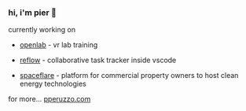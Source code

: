 ### hi, i'm pier 👋

currently working on

- [openlab](https://www.openlabvr.com) - vr lab training

- [reflow](https://marketplace.visualstudio.com/items?itemName=Reflow.reflow) - collaborative task tracker inside vscode

- [spaceflare](https://spaceflare.io/) - platform for commercial property owners to host clean energy technologies

for more... [pperuzzo.com](https://pperuzzo.com)
